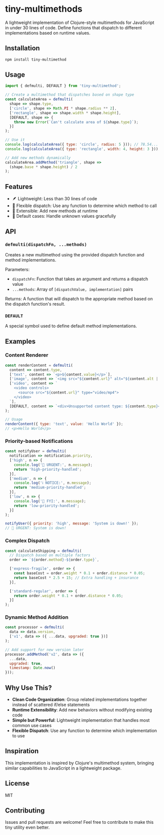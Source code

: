 # tiny-multimethods

A lightweight implementation of Clojure-style multimethods for JavaScript in under 30 lines of code. Define functions that dispatch to different implementations based on runtime values.

## Installation

```bash
npm install tiny-multimethod
```

## Usage

```javascript
import { defmulti, DEFAULT } from 'tiny-multimethod';

// Create a multimethod that dispatches based on shape type
const calculateArea = defmulti(
  shape => shape.type,
  ['circle', shape => Math.PI * shape.radius ** 2],
  ['rectangle', shape => shape.width * shape.height],
  [DEFAULT, shape => {
    throw new Error(`Can't calculate area of ${shape.type}`);
  }]
);

// Use it
console.log(calculateArea({ type: 'circle', radius: 5 })); // 78.54...
console.log(calculateArea({ type: 'rectangle', width: 4, height: 3 })); // 12

// Add new methods dynamically
calculateArea.addMethod('triangle', shape =>
  (shape.base * shape.height) / 2
);
```

## Features

- 🪶 Lightweight: Less than 30 lines of code
- 🎯 Flexible dispatch: Use any function to determine which method to call
- 🔌 Extensible: Add new methods at runtime
- 🛟 Default cases: Handle unknown values gracefully

## API

### `defmulti(dispatchFn, ...methods)`

Creates a new multimethod using the provided dispatch function and method implementations.

Parameters:
- `dispatchFn`: Function that takes an argument and returns a dispatch value
- `...methods`: Array of `[dispatchValue, implementation]` pairs

Returns: A function that will dispatch to the appropriate method based on the dispatch function's result.

### `DEFAULT`

A special symbol used to define default method implementations.

## Examples

### Content Renderer

```javascript
const renderContent = defmulti(
  content => content.type,
  ['text', content => `<p>${content.value}</p>`],
  ['image', content => `<img src="${content.url}" alt="${content.alt || ''}">`],
  ['video', content => `
    <video controls>
      <source src="${content.url}" type="video/mp4">
    </video>
  `],
  [DEFAULT, content => `<div>Unsupported content type: ${content.type}</div>`]
);

// Usage
renderContent({ type: 'text', value: 'Hello World' });
// <p>Hello World</p>
```

### Priority-based Notifications

```javascript
const notifyUser = defmulti(
  notification => notification.priority,
  ['high', n => {
    console.log('🚨 URGENT:', n.message);
    return 'high-priority-handled';
  }],
  ['medium', n => {
    console.log('ℹ️ NOTICE:', n.message);
    return 'medium-priority-handled';
  }],
  ['low', n => {
    console.log('📝 FYI:', n.message);
    return 'low-priority-handled';
  }]
);

notifyUser({ priority: 'high', message: 'System is down!' });
// 🚨 URGENT: System is down!
```

### Complex Dispatch

```javascript
const calculateShipping = defmulti(
  // Dispatch based on multiple factors
  order => `${order.method}-${order.type}`,

  ['express-fragile', order => {
    const baseCost = order.weight * 0.1 + order.distance * 0.05;
    return baseCost * 2.5 + 15; // Extra handling + insurance
  }],

  ['standard-regular', order => {
    return order.weight * 0.1 + order.distance * 0.05;
  }]
);
```

### Dynamic Method Addition

```javascript
const processor = defmulti(
  data => data.version,
  ['v1', data => ({ ...data, upgraded: true })]
);

// Add support for new version later
processor.addMethod('v2', data => ({
  ...data,
  upgraded: true,
  timestamp: Date.now()
}));
```

## Why Use This?

- **Clean Code Organization**: Group related implementations together instead of scattered if/else statements
- **Runtime Extensibility**: Add new behaviors without modifying existing code
- **Simple but Powerful**: Lightweight implementation that handles most common use cases
- **Flexible Dispatch**: Use any function to determine which implementation to use

## Inspiration

This implementation is inspired by Clojure's multimethod system, bringing similar capabilities to JavaScript in a lightweight package.

## License

MIT

## Contributing

Issues and pull requests are welcome! Feel free to contribute to make this tiny utility even better.
